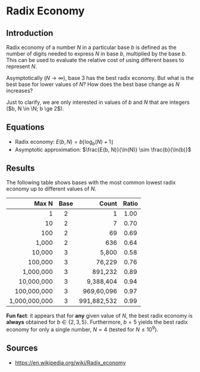 # Radix Economy

## Introduction

Radix economy of a number $N$ in a particular base $b$ is defined as the number of digits needed to express $N$ in base $b$, multiplied by the base $b$. This can be used to evaluate the relative cost of using different bases to represent $N$.

Asymptotically ($N \rightarrow \infty$), base 3 has the best radix economy. But what is the best base for lower values of $N$? How does the best base change as $N$ increases?

Just to clarify, we are only interested in values of $b$ and $N$ that are integers ($b, N  \in \N; b \ge 2$).

## Equations

* Radix economy: $E(b, N) = b \lfloor \log_b(N) + 1 \rfloor$  
* Asymptotic approximation: $\frac{E(b, N)}{\ln(N)} \sim \frac{b}{\ln(b)}$

## Results

The following table shows bases with the most common lowest radix economy up to different values of $N$.

|         Max N |   Base |       Count |   Ratio |
|--------------:|:------:|------------:|:-------:|
|             1 |      2 |           1 |    1.00 |
|            10 |      2 |           7 |    0.70 |
|           100 |      2 |          69 |    0.69 |
|         1,000 |      2 |         636 |    0.64 |
|        10,000 |      3 |       5,800 |    0.58 |
|       100,000 |      3 |      76,229 |    0.76 |
|     1,000,000 |      3 |     891,232 |    0.89 |
|    10,000,000 |      3 |   9,388,404 |    0.94 |
|   100,000,000 |      3 |  969,60,096 |    0.97 |
| 1,000,000,000 |      3 | 991,882,532 |    0.99 |

**Fun fact**: it appears that for **any** given value of $N$, the best radix economy is **always** obtained for $b \in \{2, 3, 5\}$. Furthermore, $b=5$ yields the best radix economy for only a single number, $N=4$ (tested for $N \le 10^9$).

## Sources

* https://en.wikipedia.org/wiki/Radix_economy
